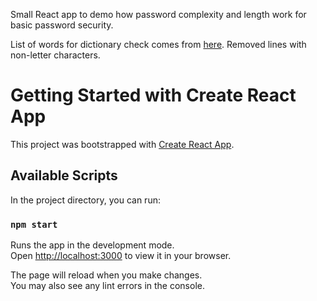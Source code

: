 Small React app to demo how password complexity and length work for basic password security.

List of words for dictionary check comes from [here](http://www-personal.umich.edu/~jlawler/wordlist.html). Removed lines with non-letter characters.





# Getting Started with Create React App

This project was bootstrapped with [Create React App](https://github.com/facebook/create-react-app).

## Available Scripts

In the project directory, you can run:

### `npm start`

Runs the app in the development mode.\
Open [http://localhost:3000](http://localhost:3000) to view it in your browser.

The page will reload when you make changes.\
You may also see any lint errors in the console.
